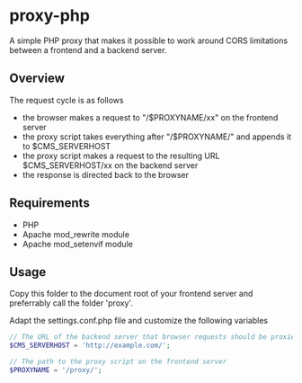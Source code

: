 # proxy-php

A simple PHP proxy that makes it possible to work around CORS limitations between a frontend and a backend server.

## Overview

The request cycle is as follows
* the browser makes a request to "/$PROXYNAME/xx" on the frontend server
* the proxy script takes everything after "/$PROXYNAME/" and appends it to $CMS_SERVERHOST
* the proxy script makes a request to the resulting URL $CMS_SERVERHOST/xx on the backend server
* the response is directed back to the browser

## Requirements

* PHP
* Apache mod_rewrite module
* Apache mod_setenvif module

## Usage

Copy this folder to the document root of your frontend server and preferrably call the folder 'proxy'.

Adapt the settings.conf.php file and customize the following variables
```php
// The URL of the backend server that browser requests should be proxied to
$CMS_SERVERHOST = 'http://example.com/';

// The path to the proxy script on the frontend server
$PROXYNAME = '/proxy/';
```
